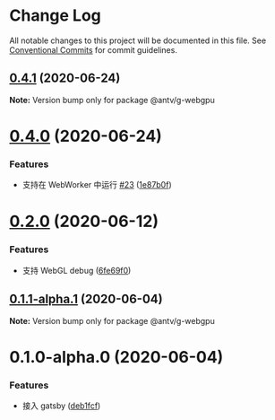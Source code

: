 # Change Log

All notable changes to this project will be documented in this file.
See [Conventional Commits](https://conventionalcommits.org) for commit guidelines.

## [0.4.1](https://github.com/xiaoiver/GWebGPUEngine/compare/v0.4.0...v0.4.1) (2020-06-24)

**Note:** Version bump only for package @antv/g-webgpu





# [0.4.0](https://github.com/xiaoiver/GWebGPUEngine/compare/v0.3.0...v0.4.0) (2020-06-24)


### Features

* 支持在 WebWorker 中运行 [#23](https://github.com/xiaoiver/GWebGPUEngine/issues/23) ([1e87b0f](https://github.com/xiaoiver/GWebGPUEngine/commit/1e87b0f0702a9082c8cdfba834532f23dd72700c))





# [0.2.0](https://github.com/xiaoiver/GWebGPUEngine/compare/v0.1.2...v0.2.0) (2020-06-12)


### Features

* 支持 WebGL debug ([6fe69f0](https://github.com/xiaoiver/GWebGPUEngine/commit/6fe69f032d92b3871e8f2aa2478d8c9384502c6d))





## [0.1.1-alpha.1](https://github.com/xiaoiver/GWebGPUEngine/compare/v0.1.0-alpha.0...v0.1.1-alpha.1) (2020-06-04)

**Note:** Version bump only for package @antv/g-webgpu





# 0.1.0-alpha.0 (2020-06-04)


### Features

* 接入 gatsby ([deb1fcf](https://github.com/xiaoiver/GWebGPUEngine/commit/deb1fcfe87eeacc02d38c34a68e3096c32d29cc8))

